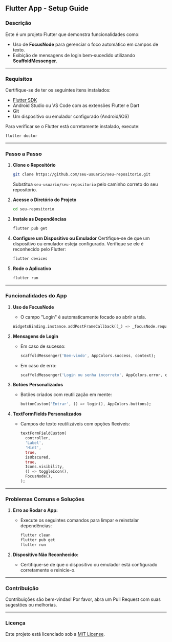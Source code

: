 ## Flutter App - Setup Guide

### Descrição
Este é um projeto Flutter que demonstra funcionalidades como:
- Uso de **FocusNode** para gerenciar o foco automático em campos de texto.
- Exibição de mensagens de login bem-sucedido utilizando **ScaffoldMessenger**.

---

### Requisitos
Certifique-se de ter os seguintes itens instalados:
- [Flutter SDK](https://flutter.dev/docs/get-started/install)
- Android Studio ou VS Code com as extensões Flutter e Dart
- Git
- Um dispositivo ou emulador configurado (Android/iOS)

Para verificar se o Flutter está corretamente instalado, execute:
```bash
flutter doctor
```

---

### Passo a Passo

1. **Clone o Repositório**
   ```bash
   git clone https://github.com/seu-usuario/seu-repositorio.git
   ```
   Substitua `seu-usuario/seu-repositorio` pelo caminho correto do seu repositório.

2. **Acesse o Diretório do Projeto**
   ```bash
   cd seu-repositorio
   ```

3. **Instale as Dependências**
   ```bash
   flutter pub get
   ```

4. **Configure um Dispositivo ou Emulador**
   Certifique-se de que um dispositivo ou emulador esteja configurado. Verifique se ele é reconhecido pelo Flutter:
   ```bash
   flutter devices
   ```

5. **Rode o Aplicativo**
   ```bash
   flutter run
   ```

---

### Funcionalidades do App

1. **Uso de FocusNode**
   - O campo "Login" é automaticamente focado ao abrir a tela.
   ```dart
   WidgetsBinding.instance.addPostFrameCallback((_) => _focusNode.requestFocus());
   ```

2. **Mensagens de Login**
   - Em caso de sucesso:
     ```dart
     scaffoldMessenger('Bem-vindo', AppColors.success, context);
     ```
   - Em caso de erro:
     ```dart
     scaffoldMessenger('Login ou senha incorreto', AppColors.error, context);
     ```

3. **Botões Personalizados**
   - Botões criados com reutilização em mente:
     ```dart
     buttonCustom('Entrar', () => login(), AppColors.buttons);
     ```

4. **TextFormFields Personalizados**
   - Campos de texto reutilizáveis com opções flexíveis:
     ```dart
     textFormFieldCustom(
       controller,
       'Label',
       'Hint',
       true,
       isObscured,
       true,
       Icons.visibility,
       () => toggleIcon(),
       FocusNode(),
     );
     ```

---

### Problemas Comuns e Soluções

1. **Erro ao Rodar o App:**
   - Execute os seguintes comandos para limpar e reinstalar dependências:
     ```bash
     flutter clean
     flutter pub get
     flutter run
     ```

2. **Dispositivo Não Reconhecido:**
   - Certifique-se de que o dispositivo ou emulador está configurado corretamente e reinicie-o.

---

### Contribuição
Contribuições são bem-vindas! Por favor, abra um Pull Request com suas sugestões ou melhorias.

---

### Licença
Este projeto está licenciado sob a [MIT License](LICENSE).
